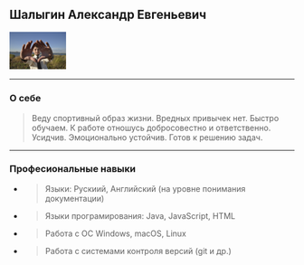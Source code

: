 Шалыгин Александр Евгеньевич
---
<img src="img/фото.JPG"  width="100"/>

---
### О себе
> Веду спортивный образ жизни. Вредных привычек нет. Быстро обучаем. К работе отношусь добросовестно и ответственно. Усидчив. Эмоционально устойчив. Готов к решению задач.
---
### Професиональные навыки
* > Языки: Рускиий, Английский (на уровне понимания документации)
* > Языки програмирования: Java, JavaScript, HTML
* >Работа с OC Windows, macOS, Linux
* >Работа с системами контроля версий (git и др.)